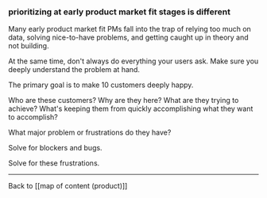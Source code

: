 ### prioritizing at early product market fit stages is different

Many early product market fit PMs fall into the trap of relying too much on data, solving nice-to-have problems, and getting caught up in theory and not building. 

At the same time, don't always do everything your users ask. Make sure you deeply understand the problem at hand.

The primary goal is to make 10 customers deeply happy.

Who are these customers? 
Why are they here? 
What are they trying to achieve?
What's keeping them from quickly accomplishing what they want to accomplish?

What major problem or frustrations do they have?

Solve for blockers and bugs.

Solve for these frustrations.

---

Back to [[map of content (product)]]